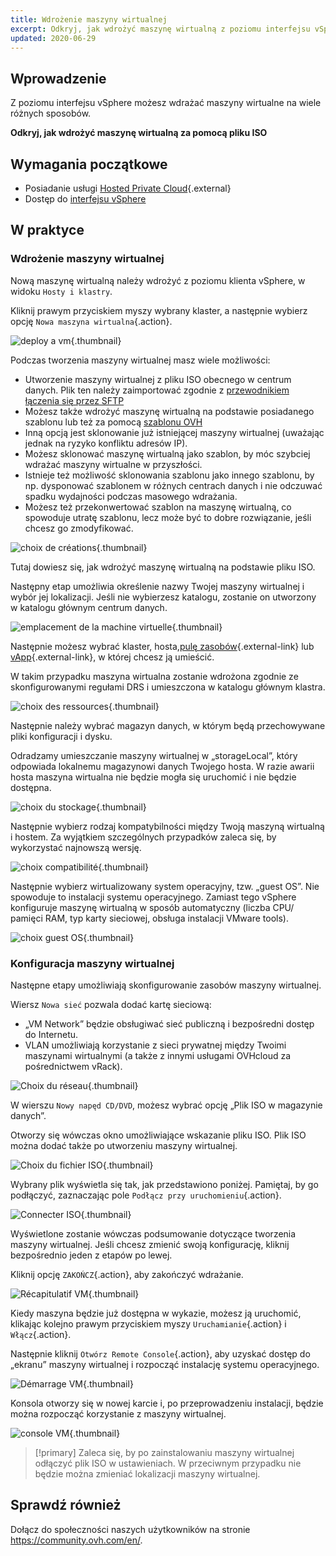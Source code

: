 ```yaml
---
title: Wdrożenie maszyny wirtualnej
excerpt: Odkryj, jak wdrożyć maszynę wirtualną z poziomu interfejsu vSphere
updated: 2020-06-29
---
```


## Wprowadzenie

Z poziomu interfejsu vSphere możesz wdrażać maszyny wirtualne na wiele różnych sposobów. 

**Odkryj, jak wdrożyć maszynę wirtualną za pomocą pliku ISO**

## Wymagania początkowe

- Posiadanie usługi [Hosted Private Cloud](https://www.ovhcloud.com/pl/enterprise/products/hosted-private-cloud/){.external}
- Dostęp do [interfejsu vSphere](/pages/hosted_private_cloud/hosted_private_cloud_powered_by_vmware/vsphere_interface_connexion)

## W praktyce

### Wdrożenie maszyny wirtualnej

Nową maszynę wirtualną należy wdrożyć z poziomu klienta vSphere, w widoku `Hosty i klastry`.

Kliknij prawym przyciskiem myszy wybrany klaster, a następnie wybierz opcję `Nowa maszyna wirtualna`{.action}.

![deploy a vm](images/vm01.png){.thumbnail}

Podczas tworzenia maszyny wirtualnej masz wiele możliwości:

- Utworzenie maszyny wirtualnej z pliku ISO obecnego w centrum danych. Plik ten należy zaimportować zgodnie z [przewodnikiem łączenia się przez SFTP](/pages/hosted_private_cloud/hosted_private_cloud_powered_by_vmware/sftp_connexion)
- Możesz także wdrożyć maszynę wirtualną na podstawie posiadanego szablonu lub też za pomocą [szablonu OVH](/pages/hosted_private_cloud/hosted_private_cloud_powered_by_vmware/ovf_template)
- Inną opcją jest sklonowanie już istniejącej maszyny wirtualnej (uważając jednak na ryzyko konfliktu adresów IP).
- Możesz sklonować maszynę wirtualną jako szablon, by móc szybciej wdrażać maszyny wirtualne w przyszłości.
- Istnieje też możliwość sklonowania szablonu jako innego szablonu, by np. dysponować szablonem w różnych centrach danych i nie odczuwać spadku wydajności podczas masowego wdrażania.
- Możesz też przekonwertować szablon na maszynę wirtualną, co spowoduje utratę szablonu, lecz może być to dobre rozwiązanie, jeśli chcesz go zmodyfikować.

![choix de créations](images/vm02.png){.thumbnail}

Tutaj dowiesz się, jak wdrożyć maszynę wirtualną na podstawie pliku ISO.

Następny etap umożliwia określenie nazwy Twojej maszyny wirtualnej i wybór jej lokalizacji. Jeśli nie wybierzesz katalogu, zostanie on utworzony w katalogu głównym centrum danych.

![emplacement de la  machine virtuelle](images/vm03.png){.thumbnail}

Następnie możesz wybrać klaster, hosta,[pulę zasobów](https://docs.vmware.com/en/VMware-vSphere/6.7/com.vmware.vsphere.resmgmt.doc/GUID-60077B40-66FF-4625-934A-641703ED7601.html){.external-link} lub [vApp](https://docs.vmware.com/en/VMware-vSphere/6.7/com.vmware.vsphere.vm_admin.doc/GUID-E6E9D2A9-D358-4996-9BC7-F8D9D9645290.html){.external-link}, w której chcesz ją umieścić.

W takim przypadku maszyna wirtualna zostanie wdrożona zgodnie ze skonfigurowanymi regułami DRS i  umieszczona w katalogu głównym klastra.

![choix des ressources](images/vm04.png){.thumbnail}

Następnie należy wybrać magazyn danych, w którym będą przechowywane pliki konfiguracji i dysku.

Odradzamy umieszczanie maszyny wirtualnej w „storageLocal”, który odpowiada lokalnemu magazynowi danych Twojego hosta. W razie awarii hosta maszyna wirtualna nie będzie mogła się uruchomić i nie będzie dostępna.

![choix du stockage](images/vm05.png){.thumbnail}

Następnie wybierz rodzaj kompatybilności między Twoją maszyną wirtualną i hostem. Za wyjątkiem szczególnych przypadków zaleca się, by wykorzystać najnowszą wersję.

![choix compatibilité](images/vm06.png){.thumbnail}

Następnie wybierz wirtualizowany system operacyjny, tzw. „guest OS”. Nie spowoduje to instalacji systemu operacyjnego. Zamiast tego vSphere konfiguruje maszynę wirtualną w sposób automatyczny (liczba CPU/ pamięci RAM, typ karty sieciowej, obsługa instalacji VMware tools).

![choix guest OS](images/vm07.png){.thumbnail}

### Konfiguracja maszyny wirtualnej

Następne etapy umożliwiają skonfigurowanie zasobów maszyny wirtualnej.

Wiersz `Nowa sieć` pozwala dodać kartę sieciową:

- „VM Network” będzie obsługiwać sieć publiczną i bezpośredni dostęp do Internetu.
- VLAN umożliwiają korzystanie z sieci prywatnej między Twoimi maszynami wirtualnymi (a także z innymi usługami OVHcloud za pośrednictwem vRack).

![Choix du réseau](images/vm08.png){.thumbnail}

W wierszu `Nowy napęd CD/DVD`, możesz wybrać opcję „Plik ISO w magazynie danych”.

Otworzy się wówczas okno umożliwiające wskazanie pliku ISO. Plik ISO można dodać także po utworzeniu maszyny wirtualnej.

![Choix du fichier ISO](images/vm09.png){.thumbnail}

Wybrany plik wyświetla się tak, jak przedstawiono poniżej. Pamiętaj, by go podłączyć, zaznaczając pole `Podłącz przy uruchomieniu`{.action}.

![Connecter ISO](images/vm10.png){.thumbnail}

Wyświetlone zostanie wówczas podsumowanie dotyczące tworzenia maszyny wirtualnej. Jeśli chcesz zmienić swoją konfigurację, kliknij bezpośrednio jeden z etapów po lewej.

Kliknij opcję `ZAKOŃCZ`{.action}, aby zakończyć wdrażanie.

![Récapitulatif VM](images/vm11.png){.thumbnail}

Kiedy maszyna będzie już dostępna w wykazie, możesz ją uruchomić, klikając kolejno prawym przyciskiem myszy `Uruchamianie`{.action} i `Włącz`{.action}. 

Następnie kliknij `Otwórz Remote Console`{.action}, aby uzyskać dostęp do „ekranu” maszyny wirtualnej i rozpocząć instalację systemu operacyjnego.

![Démarrage VM](images/vm12.png){.thumbnail}

Konsola otworzy się w nowej karcie i, po przeprowadzeniu instalacji, będzie można rozpocząć korzystanie z maszyny wirtualnej.

![console VM](images/vm13.png){.thumbnail}

> [!primary]
> Zaleca się, by po zainstalowaniu maszyny wirtualnej odłączyć plik ISO w ustawieniach. W przeciwnym przypadku nie będzie można zmieniać lokalizacji maszyny wirtualnej.
>

## Sprawdź również

Dołącz do społeczności naszych użytkowników na stronie <https://community.ovh.com/en/>.
